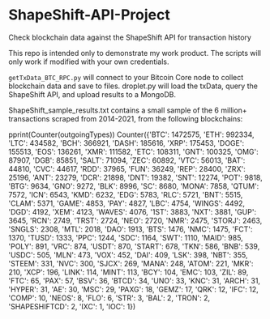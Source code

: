 # ShapeShift-API-Project
Check blockchain data against the ShapeShift API for transaction history

This repo is intended only to demonstrate my work product. The scripts will only work if modified with your own credentials.

`getTxData_BTC_RPC.py` will connect to your Bitcoin Core node to collect blockchain data and save to files.
droplet.py will load the txData, query the ShapeShift API, and upload results to a MongoDB.

ShapeShift_sample_results.txt contains a small sample of the 6 million+ transactions scraped from 2014-2021, from the following blockchains: 

pprint(Counter(outgoingTypes))
Counter({'BTC': 1472575,
         'ETH': 992334,
         'LTC': 434582,
         'BCH': 366921,
         'DASH': 185616,
         'XRP': 175453,
         'DOGE': 155513,
         'EOS': 136261,
         'XMR': 111582,
         'ETC': 108311,
         'GNT': 100325,
         'OMG': 87907,
         'DGB': 85851,
         'SALT': 71094,
         'ZEC': 60892,
         'VTC': 56013,
         'BAT': 44810,
         'CVC': 44617,
         'RDD': 37965,
         'FUN': 36249,
         'REP': 28400,
         'ZRX': 25196,
         'ANT': 23279,
         'DCR': 21898,
         'DNT': 19382,
         'SNT': 12274,
         'POT': 9818,
         'BTG': 9634,
         'GNO': 9272,
         'BLK': 8996,
         'SC': 8680,
         'MONA': 7858,
         'QTUM': 7572,
         'ICN': 6543,
         'KMD': 6232,
         'EDG': 5783,
         'RLC': 5721,
         'BNT': 5515,
         'CLAM': 5371,
         'GAME': 4853,
         'PAY': 4827,
         'LBC': 4754,
         'WINGS': 4492,
         'DGD': 4192,
         'XEM': 4123,
         'WAVES': 4076,
         '1ST': 3883,
         'NXT': 3881,
         'GUP': 3645,
         'RCN': 2749,
         'TRST': 2724,
         'NEO': 2720,
         'NMR': 2475,
         'STORJ': 2463,
         'SNGLS': 2308,
         'MTL': 2018,
         'DAO': 1913,
         'BTS': 1476,
         'NMC': 1475,
         'FCT': 1370,
         'TUSD': 1333,
         'PPC': 1244,
         'SDC': 1164,
         'SWT': 1110,
         'MAID': 985,
         'POLY': 891,
         'VRC': 874,
         'USDT': 870,
         'START': 678,
         'TKN': 586,
         'BNB': 539,
         'USDC': 505,
         'MLN': 473,
         'VOX': 452,
         'DAI': 409,
         'LSK': 398,
         'NBT': 355,
         'STEEM': 331,
         'NVC': 300,
         'SJCX': 269,
         'MANA': 248,
         'ATOM': 221,
         'MKR': 210,
         'XCP': 196,
         'LINK': 114,
         'MINT': 113,
         'BCY': 104,
         'EMC': 103,
         'ZIL': 89,
         'FTC': 65,
         'PAX': 57,
         'BSV': 36,
         'BTCD': 34,
         'UNO': 33,
         'KNC': 31,
         'ARCH': 31,
         'HYPER': 31,
         'AE': 30,
         'MSC': 29,
         'PAXG': 18,
         'GEMZ': 17,
         'QRK': 12,
         'IFC': 12,
         'COMP': 10,
         'NEOS': 8,
         'FLO': 6,
         'STR': 3,
         'BAL': 2,
         'TRON': 2,
         'SHAPESHIFTCD': 2,
         'IXC': 1,
         'IOC': 1})
